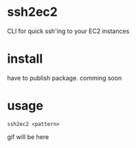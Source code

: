# ssh2ec2
CLI for quick ssh'ing to your EC2 instances

# install
have to publish package. comming soon

# usage
```
ssh2ec2 <pattern>
```
gif will be here

